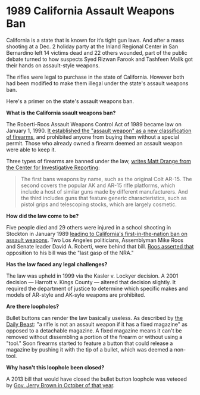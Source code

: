 1989 California Assault Weapons Ban
===================================
California is a state that is known for it’s tight gun laws. And after a mass shooting at a Dec. 2 holiday party at the Inland Regional Center in San Bernardino left 14 victims dead and 22 others wounded, part of the public debate turned to how suspects Syed Rizwan Farook and Tashfeen Malik got their hands on assault-style weapons.
 
The rifles were legal to purchase in the state of California. However both had been modified to make them illegal under the state's assault weapons ban.

Here's a primer on the state's assault weapons ban. 

**What is the California ssault weapons ban?**

The Roberti-Roos Assault Weapons Control Act of 1989 became law on January 1, 1990. [It established the "assault weapon" as a new classification of firearms](http://articles.latimes.com/1989-05-19/news/mn-112_1_assault-weapons-ban-military-style-assault-types-of-semiautomatic-rifles/2), and prohibited anyone from buying them without a special permit. Those who already owned a firearm deemed an assault weapon were able to keep it.

Three types of firearms are banned under the law, [writes Matt Drange from the Center for Investigative Reporting](https://www.revealnews.org/article/despite-ban-thousands-of-assault-weapons-remain-legal-in-california/):

>The first bans weapons by name, such as the original Colt AR-15. The second covers the popular AK and AR-15 rifle platforms, which include a host of similar guns made by different manufacturers. And the third includes guns that feature generic characteristics, such as pistol grips and telescoping stocks, which are largely cosmetic.

**How did the law come to be?**

Five people died and 29 others were injured in a school shooting in Stockton in January 1989 [leading to California's first-in-the-nation ban on assault weapons](http://www.cbsnews.com/news/1989-calif-school-shooting-led-to-assault-weapons-ban/). Two Los Angeles politicians, Assemblyman Mike Roos and Senate leader David A. Roberti, were behind that bill. [Roos asserted that](http://articles.latimes.com/1989-05-19/news/mn-112_1_assault-weapons-ban-military-style-assault-types-of-semiautomatic-rifles/2) opposition to his bill was the "last gasp of the NRA."

**Has the law faced any legal challenges?**

The law was upheld in 1999 via the Kasler v. Lockyer decision. A 2001 decision — Harrott v. Kings County — altered that decision slightly. It required the department of justice to determine which specific makes and models of AR-style and AK-syle weapons are prohibited.

**Are there loopholes?**

Bullet buttons can render the law basically useless. As described by [the Daily Beast](http://www.thedailybeast.com/articles/2015/12/08/blame-governor-moonbeam-for-syed-farook-s-guns.html): "a rifle is not an assault weapon if it has a fixed magazine" as opposed to a detachable magazine. A fixed magazine means it can't be removed without dissembling a portion of the firearm or without using a "tool." Soon firearms started to feature a button that could release a magazine by pushing it with the tip of a bullet, which was deemed a non-tool.

**Why hasn't this loophole been closed?**

A 2013 bill that would have closed the bullet button loophole was veteoed by [Gov. Jerry Brown in October of that year](http://sanfrancisco.cbslocal.com/2013/10/11/gov-brown-vetoes-centerpiece-bill-putting-new-restrictions-on-gun-ownership/).
